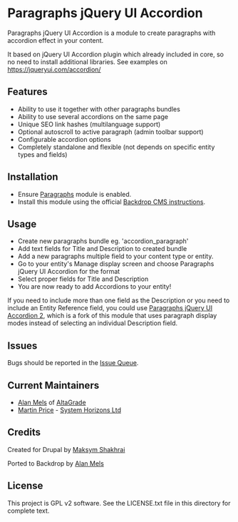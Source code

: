 # Paragraphs jQuery UI Accordion

Paragraphs jQuery UI Accordion is a module to create paragraphs with accordion effect in your content.

It based on jQuery UI Accordion plugin which already included in core, so no need to install additional libraries. See examples on https://jqueryui.com/accordion/

## Features

* Ability to use it together with other paragraphs bundles
* Ability to use several accordions on the same page
* Unique SEO link hashes (multilanguage support)
* Optional autoscroll to active paragraph (admin toolbar support)
* Configurable accordion options
* Completely standalone and flexible (not depends on specific entity types and fields)

## Installation

* Ensure [Paragraphs](https://github.com/backdrop-contrib/paragraphs) module is enabled.
* Install this module using the official [Backdrop CMS instructions](https://backdropcms.org/user-guide/modules).


## Usage

* Create new paragraphs bundle eg. 'accordion_paragraph'
* Add text fields for Title and Description to created bundle
* Add a new paragraphs multiple field to your content type or entity.
* Go to your entity's Manage display screen and choose Paragraphs jQuery UI Accordion for the format
* Select proper fields for Title and Description
* You are now ready to add Accordions to your entity!

If you need to include more than one field as the Description or you need to
include an Entity Reference field, you could use
[Paragraphs jQuery UI Accordion 2](https://github.com/backdrop-contrib/paragraphs_jquery_ui_accordion2),
which is a fork of this module that uses paragraph display modes instead of
selecting an individual Description field.

## Issues

Bugs should be reported in the [Issue Queue](https://github.com/backdrop-contrib/paragraphs_jquery_ui_accordion/issues).

## Current Maintainers

* [Alan Mels](https://github.com/alanmels) of [AltaGrade](https://www.altagrade.com)
* [Martin Price](https://github.com/yorkshire-pudding) - [System Horizons Ltd](https://www.systemhorizons.co.uk)

Credits
-------
Created for Drupal by [Maksym Shakhrai](https://github.com/maxdev)

Ported to Backdrop by [Alan Mels](https://github.com/alanmels)

## License

This project is GPL v2 software. See the LICENSE.txt file in this directory for
complete text.
